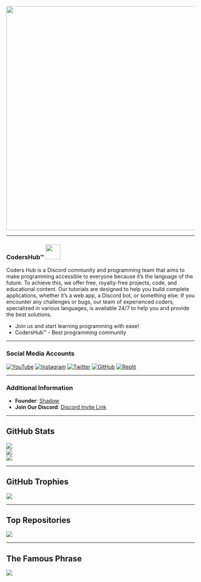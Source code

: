 
<img src="https://i.imghippo.com/files/BW3642Ww.png" width="600">



---


### CodersHub™ <img src="https://i.imghippo.com/files/wYkW2746Q.png" width="40">
Coders Hub is a Discord community and programming team that aims to make programming accessible to everyone because it’s the language of the future. To achieve this, we offer free, royalty-free projects, code, and educational content. Our tutorials are designed to help you build complete applications, whether it’s a web app, a Discord bot, or something else. If you encounter any challenges or bugs, our team of experienced coders, specialized in various languages, is available 24/7 to help you and provide the best solutions.

- Join us and start learning programming with ease!
- CodersHub™ - Best programming community

---

### Social Media Accounts

[![YouTube](https://img.shields.io/badge/YouTube-FF0000?style=for-the-badge&logo=youtube&logoColor=white)](https://youtube.com/coders4hub)
[![Instagram](https://img.shields.io/badge/Instagram-E4405F?style=for-the-badge&logo=instagram&logoColor=white)](https://instagram.com/shadow4dev_)
[![Twitter](https://img.shields.io/badge/Twitter-1DA1F2?style=for-the-badge&logo=twitter&logoColor=white)](https://twitter.com/shadow4dev)
[![GitHub](https://img.shields.io/badge/GitHub-100000?style=for-the-badge&logo=github&logoColor=white)](https://github.com/icodershub)
[![Replit](https://img.shields.io/badge/Replit-DD1200?style=for-the-badge&logo=Replit&logoColor=white)](https://replit.com/@coders4hub)

---

### Additional Information
- **Founder**: [Shadow](https://discord.com/users/1315330019379249223)
- **Join Our Discord**: [Discord Invite Link](https://discord.gg/uBxDCvmayG)

---

## GitHub Stats
![](https://github-readme-stats.vercel.app/api?username=iCoders4hub&theme=dark&hide_border=false&include_all_commits=false&count_private=false)<br/>
![](https://github-readme-streak-stats.herokuapp.com/?user=iCoders4hub&theme=dark&hide_border=false)<br/>
![](https://github-readme-stats.vercel.app/api/top-langs/?username=iCoders4hub&theme=dark&hide_border=false&include_all_commits=false&count_private=false&layout=compact)

---

## GitHub Trophies
![](https://github-profile-trophy.vercel.app/?username=icodershub&theme=tokyonight&no-frame=false&no-bg=false&margin-w=4)

---

## Top Repositories
![](https://github-contributor-stats.vercel.app/api?username=Yousif-69&limit=5&theme=tokyonight&combine_all_yearly_contributions=true)

---

## The Famous Phrase
![](https://quotes-github-readme.vercel.app/api?type=horizontal&theme=tokyonight&quote=CodersHub%20Best%20Programing%20Server)
